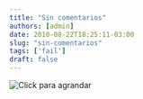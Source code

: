 ```yaml
---
title: "Sin comentarios"
authors: [admin]
date: 2010-08-22T18:25:11-03:00
slug: "sin-comentarios"
tags: ['fail']
draft: false
---
```


![Click para
agrandar](EstrategiaDigitalFront.jpg)
